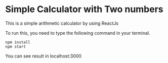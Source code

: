 # Simple Calculator with Two numbers

This is a simple arithmetic calculator by using ReactJs

To run this, you need to type the following command in your terminal.
```
npm install
npm start
```

You can see result in localhost:3000
